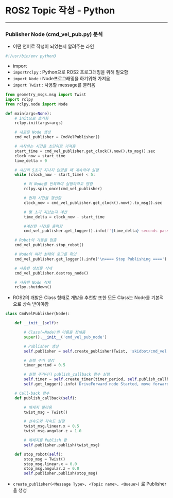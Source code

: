 # ROS2 Topic 작성 - Python

---

### Publisher Node (cmd_vel_pub.py) 분석

- 어떤 언어로 작성이 되었는지 알려주는 라인

```python
#!/usr/bin/env python3 
```

- import
- `importrclpy` : Python으로 ROS2 프로그래밍을 위해 필요함
- `import Node` : Node프로그래밍을 하기위해 가져옴
- `import Twist` : 사용할 message를 불러옴

```python
from geometry_msgs.msg import Twist
import rclpy
from rclpy.node import Node
```

```python
def main(args=None):
    # init으로 초기화
    rclpy.init(args=args)

    # 새로운 Node 생성
    cmd_vel_publisher = CmdVelPublisher()

    # 시작하는 시간을 초단위로 가져옴
    start_time = cmd_vel_publisher.get_clock().now().to_msg().sec
    clock_now = start_time
    time_delta = 0

    # 시간이 5초가 지나지 않았을 때 계속하여 실행
    while (clock_now - start_time) < 5:

        # 이 Node를 반복하여 실행하라고 명령
        rclpy.spin_once(cmd_vel_publisher)

        # 현재 시간을 갱신함
        clock_now = cmd_vel_publisher.get_clock().now().to_msg().sec

        # 몇 초가 지났는지 계산
        time_delta = clock_now - start_time

        #계산한 시간을 출력함
        cmd_vel_publisher.get_logger().info(f'{time_delta} seconds passed')

    # Robot의 가동을 멈춤
    cmd_vel_publisher.stop_robot()

    # Node의 여러 상태와 로그를 확인
    cmd_vel_publisher.get_logger().info('\n==== Stop Publishing ====')

    # 사용한 생성물 삭제
    cmd_vel_publisher.destroy_node()

    # 사용한 Node 삭제
    rclpy.shutdown()
```

- ROS2의 개발은 Class 형태로 개발을 추천함 또한 모든 Class는 Node를 기본적으로 상속 받아야함

```python
class CmdVelPublisher(Node):

    def __init__(self):

        # Class(=Node)의 이름을 정해줌
        super().__init__('cmd_vel_pub_node')

        # Publisher 생성
        self.publisher = self.create_publisher(Twist, 'skidbot/cmd_vel', 10)

        # 실행 주기 설정
        timer_period = 0.5

        # 실행 주기마다 publish_callback 함수 실행
        self.timer = self.create_timer(timer_period, self.publish_callback)
        self.get_logger().info('DriveForward node Started, move forward during seconds \n' )

    # Call-back 함수
    def publish_callback(self):

        # 메세지 불러옴
        twist_msg = Twist()

        # 선속도와 각속도 설정
        twist_msg.linear.x = 0.5
        twist_msg.angular.z = 1.0

        # 메세지를 Publish 함
        self.publisher.publish(twist_msg)

    def stop_robot(self):
        stop_msg = Twist()
        stop_msg.linear.x = 0.0
        stop_msg.angular.z = 0.0
        self.publisher.publish(stop_msg)
```

- `create_publisher(<Message Type>, <Topic name>, <Queue>)` 로 Publisher을 생성
